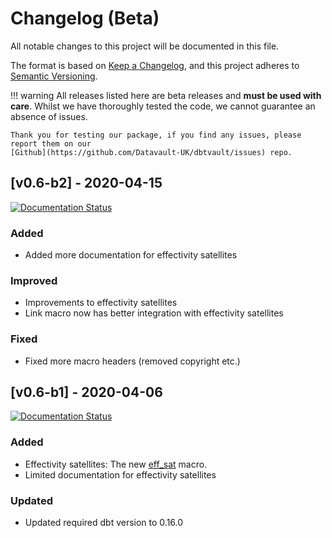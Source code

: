 # Changelog (Beta)
All notable changes to this project will be documented in this file.

The format is based on [Keep a Changelog](https://keepachangelog.com/en/1.0.0/),
and this project adheres to [Semantic Versioning](https://semver.org/spec/v2.0.0.html).

!!! warning
    All releases listed here are beta releases and **must be used with care**. 
    Whilst we have thoroughly tested the code, we cannot guarantee an absence of issues. 
    
    Thank you for testing our package, if you find any issues, please report them on our 
    [Github](https://github.com/Datavault-UK/dbtvault/issues) repo.

## [v0.6-b2] - 2020-04-15
[![Documentation Status](https://readthedocs.org/projects/dbtvault/badge/?version=v0.6-b2)](https://dbtvault.readthedocs.io/en/v0.6-b2/?badge=v0.6-b2)

### Added
- Added more documentation for effectivity satellites

### Improved
- Improvements to effectivity satellites
- Link macro now has better integration with effectivity satellites 

### Fixed
- Fixed more macro headers (removed copyright etc.)

## [v0.6-b1] - 2020-04-06
[![Documentation Status](https://readthedocs.org/projects/dbtvault/badge/?version=v0.6-b1)](https://dbtvault.readthedocs.io/en/v0.6-b1/?badge=v0.6-b1)

### Added

- Effectivity satellites: The new [eff_sat](macros.md#eff_sat) macro.
- Limited documentation for effectivity satellites

### Updated
- Updated required dbt version to 0.16.0